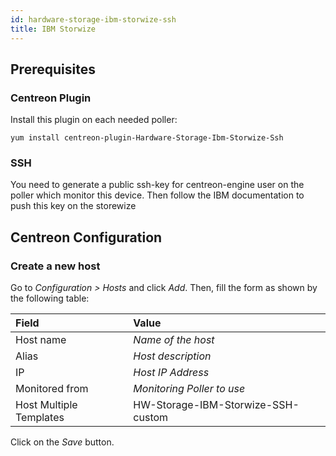 ```yaml
---
id: hardware-storage-ibm-storwize-ssh
title: IBM Storwize
---
```


## Prerequisites

### Centreon Plugin

Install this plugin on each needed poller:

``` shell
yum install centreon-plugin-Hardware-Storage-Ibm-Storwize-Ssh
```

### SSH

You need to generate a public ssh-key for centreon-engine user on the poller
which monitor this device. Then follow the IBM documentation to push this key on
the storewize

## Centreon Configuration

### Create a new host

Go to *Configuration \> Hosts* and click *Add*. Then, fill the form as shown by
the following table:

| Field                   | Value                              |
| :---------------------- | :--------------------------------- |
| Host name               | *Name of the host*                 |
| Alias                   | *Host description*                 |
| IP                      | *Host IP Address*                  |
| Monitored from          | *Monitoring Poller to use*         |
| Host Multiple Templates | HW-Storage-IBM-Storwize-SSH-custom |

Click on the *Save* button.
